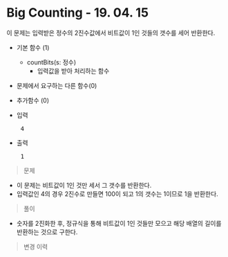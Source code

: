 # Big Counting - 19. 04. 15

이 문제는 입력받은 정수의 2진수값에서 비트값이 1인 것들의 갯수를 세어 반환한다.

- 기본 함수 (1)
  - countBits(s: 정수)
    - 입력값을 받아 처리하는 함수
- 문제에서 요구하는 다른 함수(0)
- 추가함수 (0)

- 입력
  <pre> 4 </pre>
 
- 출력
  <pre> 1 </pre>

> 문제
  - 이 문제는 비트값이 1인 것만 세서 그 갯수를 반환한다.
  - 입력값인 4의 경우 2진수로 만들면 100이 되고 1의 갯수는 1이므로 1을 반환한다.

> 풀이
  - 숫자를 2진화한 후, 정규식을 통해 비트값이 1인 것들만 모으고 해당 배열의 길이를 반환하는 것으로 구한다.

>변경 이력